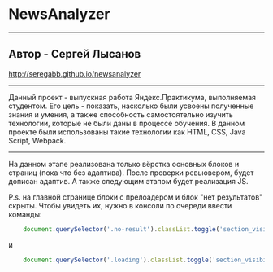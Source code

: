 # NewsAnalyzer 
____

## Автор - Сергей Лысанов
http://seregabb.github.io/newsanalyzer

____

Данный проект - выпускная работа Яндекс.Практикума, выполняемая студентом. Его цель - показать, насколько были усвоены полученные знания и умения, а также способность самостоятельно изучить технологии, которые не были даны в процессе обучения. 
В данном проекте были использованы такие технологии как HTML, CSS, Java Script, Webpack.

____

На данном этапе реализована только вёрстка основных блоков и страниц (пока что без адаптива). 
После проверки ревьювером, будет дописан адаптив. А также следующим этапом будет реализация JS.

P.s. на главной странице блоки с прелоадером и блок "нет результатов" скрыты. Чтобы увидеть их, нужно в консоли по очереди ввести команды: 
```js
    document.querySelector('.no-result').classList.toggle('section_visibility-hidden');
```
и 
```js
    document.querySelector('.loading').classList.toggle('section_visibility-hidden');
```
